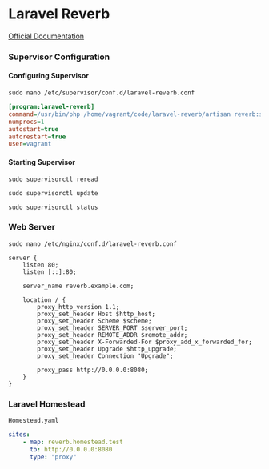 # Laravel Reverb

[Official Documentation](https://laravel.com/docs/reverb)

### Supervisor Configuration

#### Configuring Supervisor

```shell
sudo nano /etc/supervisor/conf.d/laravel-reverb.conf
```

```ini
[program:laravel-reverb]
command=/usr/bin/php /home/vagrant/code/laravel-reverb/artisan reverb:start
numprocs=1
autostart=true
autorestart=true
user=vagrant
```

#### Starting Supervisor

```shell
sudo supervisorctl reread
```

```shell
sudo supervisorctl update
```

```shell
sudo supervisorctl status
```

### Web Server

```shell
sudo nano /etc/nginx/conf.d/laravel-reverb.conf
```

```nginx
server {
    listen 80;
    listen [::]:80;
    
    server_name reverb.example.com;

    location / {
        proxy_http_version 1.1;
        proxy_set_header Host $http_host;
        proxy_set_header Scheme $scheme;
        proxy_set_header SERVER_PORT $server_port;
        proxy_set_header REMOTE_ADDR $remote_addr;
        proxy_set_header X-Forwarded-For $proxy_add_x_forwarded_for;
        proxy_set_header Upgrade $http_upgrade;
        proxy_set_header Connection "Upgrade";
 
        proxy_pass http://0.0.0.0:8080;
    }
}
```

### Laravel Homestead

`Homestead.yaml`

```yaml
sites:
    - map: reverb.homestead.test
      to: http://0.0.0.0:8080
      type: "proxy"
```
